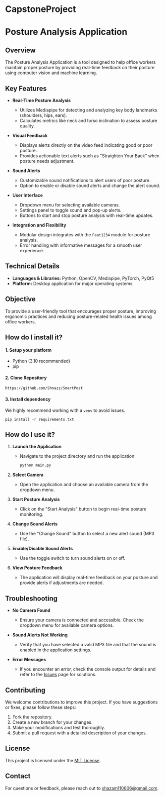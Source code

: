 # CapstoneProject
# Posture Analysis Application

## Overview
The Posture Analysis Application is a tool designed to help office workers maintain proper posture by providing real-time feedback on their posture using computer vision and machine learning.

## Key Features

- **Real-Time Posture Analysis**
  - Utilizes Mediapipe for detecting and analyzing key body landmarks (shoulders, hips, ears).
  - Calculates metrics like neck and torso inclination to assess posture quality.

- **Visual Feedback**
  - Displays alerts directly on the video feed indicating good or poor posture.
  - Provides actionable text alerts such as "Straighten Your Back" when posture needs adjustment.

- **Sound Alerts**
  - Customizable sound notifications to alert users of poor posture.
  - Option to enable or disable sound alerts and change the alert sound.

- **User Interface**
  - Dropdown menu for selecting available cameras.
  - Settings panel to toggle sound and pop-up alerts.
  - Buttons to start and stop posture analysis with real-time updates.

- **Integration and Flexibility**
  - Modular design integrates with the `Feat1234` module for posture analysis.
  - Error handling with informative messages for a smooth user experience.

## Technical Details
- **Languages & Libraries:** Python, OpenCV, Mediapipe, PyTorch, PyQt5
- **Platform:** Desktop application for major operating systems

## Objective
To provide a user-friendly tool that encourages proper posture, improving ergonomic practices and reducing posture-related health issues among office workers.

## How do I install it?

#### 1. Setup your platform
-   Python (3.10 recommended)
-   pip

#### 2. Clone Repository
    https://github.com/Shnazz/SmartPost

#### 3. Install dependency
We highly recommend working with a `venv` to avoid issues.

```
pip install -r requirements.txt
```

## How do I use it?

1. **Launch the Application**
   - Navigate to the project directory and run the application:
     ```bash
     python main.py
     ```

2. **Select Camera**
   - Open the application and choose an available camera from the dropdown menu.

3. **Start Posture Analysis**
   - Click on the "Start Analysis" button to begin real-time posture monitoring.

4. **Change Sound Alerts**
   - Use the "Change Sound" button to select a new alert sound (MP3 file).

5. **Enable/Disable Sound Alerts**
   - Use the toggle switch to turn sound alerts on or off.

6. **View Posture Feedback**
   - The application will display real-time feedback on your posture and provide alerts if adjustments are needed.

## Troubleshooting

- **No Camera Found**
  - Ensure your camera is connected and accessible. Check the dropdown menu for available camera options.

- **Sound Alerts Not Working**
  - Verify that you have selected a valid MP3 file and that the sound is enabled in the application settings.

- **Error Messages**
  - If you encounter an error, check the console output for details and refer to the [Issues](https://github.com/Shnazz/SmartPost/issues) page for solutions.

## Contributing

We welcome contributions to improve this project. If you have suggestions or fixes, please follow these steps:

1. Fork the repository.
2. Create a new branch for your changes.
3. Make your modifications and test thoroughly.
4. Submit a pull request with a detailed description of your changes.

## License

This project is licensed under the [MIT License](LICENSE).

## Contact

For questions or feedback, please reach out to [shazam110606@gmail.com](mailto:shazam110606@gmail.com).
